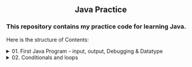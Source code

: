  <h2> <p align="center"> Java Practice </p> </h2>


### This repository contains my practice code for learning Java.

Here is the structure of Contents:

<details>
    <summary>01. First Java Program - input, output, Debugging & Datatype</summary>


    1. BYE WORLD!
    2. First_IntelliJ_Project
       1. Main.java  
       2. PrimitiveDataTypes.java  
       3. SimpleSum.java  T
       4. akeInput.java  
       5. TemperatureConvert.java 
       6. TypeCastings.java	
       7. TypePromotion.java
</details>

<details>
    <summary>02. Conditionals and loops</summary>

    1. Conditionals.java
    2. Loops.java  	
    3. Nth_Fibonacci.java  
    4. Reverse_no_wo_string.java  
    5. Char_Case_check.java  
    6. Largest_num_of_3.java  
    7. No_Occurrence.java  
    8. Reverse_no_String.java  
    9. Calculator.java       

</details>


 	
     	

